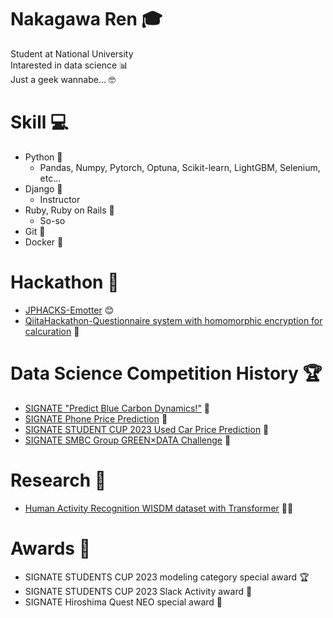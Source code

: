 # Nakagawa Ren 🎓
Student at National University  
Intarested in data science 📊  
Just a geek wannabe... 🤓  

# Skill 💻
- Python 🐍
  - Pandas, Numpy, Pytorch, Optuna, Scikit-learn, LightGBM, Selenium, etc...
- Django 🎉
  - Instructor
- Ruby, Ruby on Rails 💎
  - So-so
- Git 🔄
- Docker 🐳

# Hackathon 🚀
- [JPHACKS-Emotter](https://github.com/rakawanegan/Emotter) 😊
- [QiitaHackathon-Questionnaire system with homomorphic encryption for calcuration]() 🔐

# Data Science Competition History 🏆
- [SIGNATE "Predict Blue Carbon Dynamics!"](https://github.com/rakawanegan/bluecarbon_portfolio) 🌊
- [SIGNATE Phone Price Prediction](https://github.com/rakawanegan/phonepriceprediction_portfolio) 📱
- [SIGNATE STUDENT CUP 2023 Used Car Price Prediction](https://github.com/rakawanegan/signatestudentcup2023_portfolio) 🚗
- [SIGNATE SMBC Group GREEN×DATA Challenge](https://github.com/rakawanegan/smbc_green_competiton_portfolio) 🌱

# Research 📝
- [Human Activity Recognition WISDM dataset with Transformer](https://github.com/rakawanegan/humanactivityrecognition_portfolio) 🏃‍♂️

# Awards 🏅
- SIGNATE STUDENTS CUP 2023 modeling category special award 🏆
- SIGNATE STUDENTS CUP 2023 Slack Activity award 💬
- SIGNATE Hiroshima Quest NEO special award 🌟